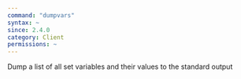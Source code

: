 ```yaml
---
command: "dumpvars"
syntax: ~
since: 2.4.0
category: Client
permissions: ~
---
```


Dump a list of all set variables and their values to the standard output
